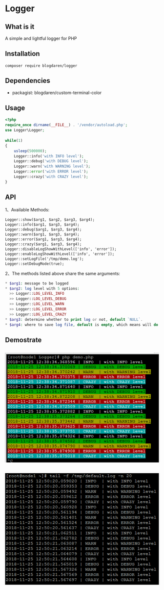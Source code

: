 # Logger

## What is it
A simple and lightful logger for PHP

## Installation
```
composer require blogdaren/logger
```

## Dependencies
* packagist: blogdaren/custom-terminal-color

## Usage

```php
<?php
require_once dirname(__FILE__) . '/vendor/autoload.php';
use Logger\Logger;

while(1)
{
    usleep(500000);
    Logger::info('with INFO level');
    Logger::debug('with DEBUG level');
    Logger::warn('with WARNING level');
    Logger::error('with ERROR level');
    Logger::crazy('with CRAZY level');
}
```

## API
1、Available Methods:
```
Logger::show($arg1, $arg2, $arg3, $arg4);
Logger::info($arg1, $arg3, $arg4);
Logger::debug($arg1, $arg3, $arg4);
Logger::warn($arg1, $arg3, $arg4);
Logger::error($arg1, $arg3, $arg4);
Logger::crazy($arg1, $arg3, $arg4);
Logger::disableLogShowWithLevel(['info', 'error']);
Logger::enableLogShowWithLevel(['info', 'error']);
Logger::setLogFile('/tmp/demo.log');
Logger::setDebugMode(true);
```
2、The methods listed above share the same arguments:
```php
* $arg1: message to be logged
* $arg2: log level with 5 options: 
  >> Logger::LOG_LEVEL_INFO
  >> Logger::LOG_LEVEL_DEBUG
  >> Logger::LOG_LEVEL_WARN
  >> Logger::LOG_LEVEL_ERROR
  >> Logger::LOG_LEVEL_CRAZY
* $arg3: determine whether to print log or not, default `NULL`.
* $arg4: where to save log file, default is empty, which means will do nothing.
```

## Demostrate
![demo1](https://github.com/blogdaren/Logger/blob/master/media/demo1.png)
----
![demo2](https://github.com/blogdaren/Logger/blob/master/media/demo2.png)
----

